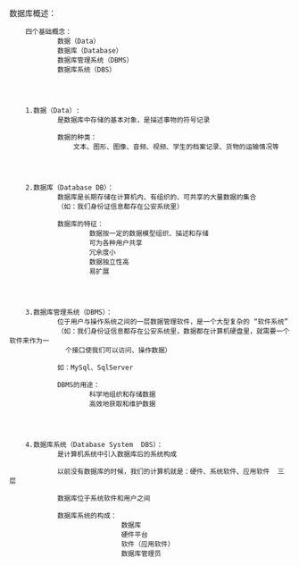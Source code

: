 数据库概述：


		四个基础概念：
				数据（Data）
				数据库（Database）
				数据库管理系统（DBMS）
				数据库系统（DBS）




		1.数据（Data）:
				是数据库中存储的基本对象，是描述事物的符号记录

				数据的种类：
					文本、图形、图像、音频、视频、学生的档案记录、货物的运输情况等




		2.数据库（Database DB）：
				数据库是长期存储在计算机内、有组织的、可共享的大量数据的集合
				（如：我们身份证信息都存在公安系统里）

				数据库的特征：
						数据按一定的数据模型组织、描述和存储
						可为各种用户共享
						冗余度小
						数据独立性高
						易扩展




		3.数据库管理系统（DBMS）：
				位于用户与操作系统之间的一层数据管理软件，是一个大型复杂的 “软件系统”
				（如：我们身份证信息都存在公安系统里，数据都在计算机硬盘里，就需要一个软件来作为一
				  个接口使我们可以访问、操作数据）

				如：MySql、SqlServer

				DBMS的用途：
						科学地组织和存储数据
						高效地获取和维护数据




		4.数据库系统（Database System  DBS）：
				是计算机系统中引入数据库后的系统构成

				以前没有数据库的时候，我们的计算机就是：硬件、系统软件、应用软件  三层

				数据库位于系统软件和用户之间

				数据库系统的构成：
								数据库
								硬件平台
								软件（应用软件）
								数据库管理员